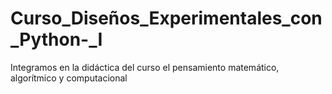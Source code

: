 # Curso_Diseños_Experimentales_con_Python-_I
Integramos en la didáctica del curso el pensamiento matemático, algorítmico y computacional


